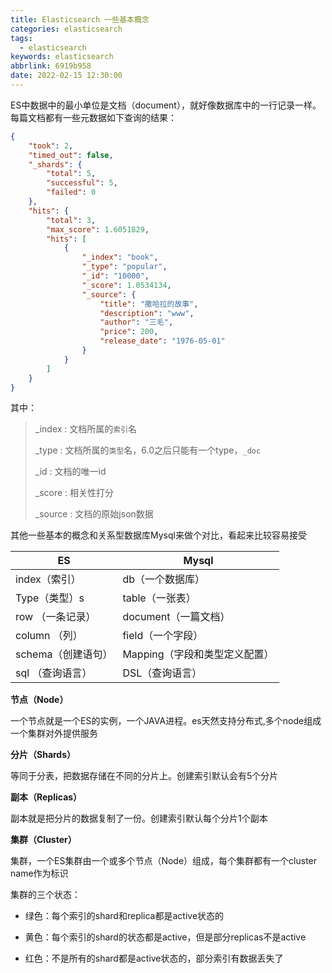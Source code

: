 ```yaml
---
title: Elasticsearch 一些基本概念
categories: elasticsearch
tags:
  - elasticsearch
keywords: elasticsearch
abbrlink: 6919b958
date: 2022-02-15 12:30:00
---
```

ES中数据中的最小单位是文档（document），就好像数据库中的一行记录一样。每篇文档都有一些元数据如下查询的结果：

```json
{
    "took": 2,
    "timed_out": false,
    "_shards": {
        "total": 5,
        "successful": 5,
        "failed": 0
    },
    "hits": {
        "total": 3,
        "max_score": 1.6051829,
        "hits": [
            {
                "_index": "book",
                "_type": "popular",
                "_id": "10000",
                "_score": 1.0534134,
                "_source": {
                    "title": "撒哈拉的故事",
                    "description": "www",
                    "author": "三毛",
                    "price": 200,
                    "release_date": "1976-05-01"
                }
            }
        ]
    }
}
```

其中：

> _index : 文档所属的`索引`名
>
> _type : 文档所属的`类型`名，6.0之后只能有一个type，`_doc`
>
> _id : 文档的唯一id
>
> _score : 相关性打分
>
> _source : 文档的原始json数据

其他一些基本的概念和关系型数据库Mysql来做个对比，看起来比较容易接受

| ES                 | Mysql                         |
| ------------------ | ----------------------------- |
| index（索引）      | db（一个数据库）              |
| Type（类型）s      | table（一张表）               |
| row （一条记录）   | document（一篇文档）          |
| column （列）      | field（一个字段）             |
| schema（创建语句） | Mapping（字段和类型定义配置） |
| sql （查询语言）   | DSL（查询语言）               |



**节点（Node）**

一个节点就是一个ES的实例，一个JAVA进程。es天然支持分布式,多个node组成一个集群对外提供服务

**分片（Shards）**

等同于分表，把数据存储在不同的分片上。创建索引默认会有5个分片

**副本（Replicas）**

副本就是把分片的数据复制了一份。创建索引默认每个分片1个副本

**集群（Cluster）**

集群，一个ES集群由一个或多个节点（Node）组成，每个集群都有一个cluster name作为标识

集群的三个状态：

- 绿色：每个索引的shard和replica都是active状态的

- 黄色：每个索引的shard的状态都是active，但是部分replicas不是active

- 红色：不是所有的shard都是active状态的，部分索引有数据丢失了

